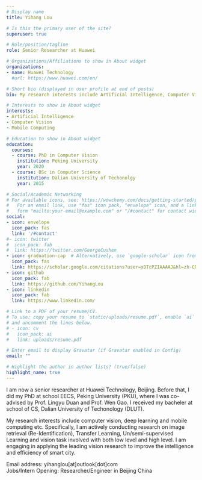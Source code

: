 ```yaml
---
# Display name
title: Yihang Lou

# Is this the primary user of the site?
superuser: true

# Role/position/tagline
role: Senior Researcher at Huawei

# Organizations/Affiliations to show in About widget
organizations:
- name: Huawei Technology
  #url: https://www.huawei.com/en/

# Short bio (displayed in user profile at end of posts)
bio: My research interests include Artificial Intelligence, Computer Vision, Mobile Computing.

# Interests to show in About widget
interests:
- Artificial Intelligence
- Computer Vision
- Mobile Computing

# Education to show in About widget
education:
  courses:
  - course: PhD in Computer Vision
    institution: Peking University
    year: 2020
  - course: BSc in Computer Science
    institution: Dalian University of Techonolgy
    year: 2015

# Social/Academic Networking
# For available icons, see: https://wowchemy.com/docs/getting-started/page-builder/#icons
#   For an email link, use "fas" icon pack, "envelope" icon, and a link in the
#   form "mailto:your-email@example.com" or "/#contact" for contact widget.
social:
- icon: envelope
  icon_pack: fas
  link: '/#contact'
#- icon: twitter
#  icon_pack: fab
#  link: https://twitter.com/GeorgeCushen
- icon: graduation-cap  # Alternatively, use `google-scholar` icon from `ai` icon pack
  icon_pack: fas
  link: https://scholar.google.com/citations?user=xDTcPZIAAAAJ&hl=zh-CN
- icon: github
  icon_pack: fab
  link: https://github.com/YihangLou
- icon: linkedin
  icon_pack: fab
  link: https://www.linkedin.com/

# Link to a PDF of your resume/CV.
# To use: copy your resume to `static/uploads/resume.pdf`, enable `ai` icons in `params.toml`, 
# and uncomment the lines below.
# - icon: cv
#   icon_pack: ai
#   link: uploads/resume.pdf

# Enter email to display Gravatar (if Gravatar enabled in Config)
email: ""

# Highlight the author in author lists? (true/false)
highlight_name: true
---
```


I am now a senior researcher at Huawei Technology, Beijing.  Before that, I did my PhD at school EECS, Peking University (PKU), where I was co-advised by Prof. Lingyu Duan and Prof. Wen Gao. I received my bacheler at school of CS, Dalian University of Techonology (DLUT). 

My research interests include computer vision, deep learning and mobile computing etc. Specifically, I am actively conducting research on image retrieval (Re-Identification), Transfer Learning, Un/semi-supervised Learning and vision task involved with both low level and high level. I am engaging in applying the leading vision research to improve the intelligence and efficiency of smart city. 

Email address: yihanglou[at]outlook[dot]com  
Jobs/Intern Opening: Researcher/Engineer in Beijing China  

